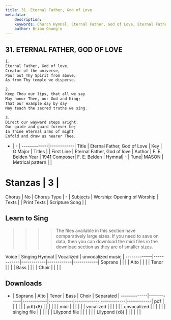 ```yaml
---
title: 31. Eternal Father, God of Love
metadata:
    description: 
    keywords: Church Hymnal, Eternal Father, God of Love, Eternal Father, God of love, 
    author: Brian Onang'o
---
```



## 31. ETERNAL FATHER, GOD OF LOVE

```txt
1.
Eternal Father, God of love, 
Creator of the universe, 
Pour out Thy Spirit from above, 
As from Thy temple we disperse. 

2.
Keep Thou our lips, that all we say 
May honor Thee, our God and King; 
That our example day by day 
May teach the sacred truths we sing. 

3.
Direct our wayward steps aright, 
Our guide and guard forever be; 
In Thine eternal arms of might 
Enfold and draw us nearer Thee.

```

- |   -  |
-------------|------------|
Title | Eternal Father, God of Love |
Key | G Major |
Titles |  |
First Line | Eternal Father, God of love |
Author | F. E. Belden
Year | 1941
Composer| F. E. Belden |
Hymnal|  - |
Tune| MASON |
Metrical pattern | |
# Stanzas | 3 |
Chorus | No |
Chorus Type | - |
Subjects | Worship: Opening of Worship |
Texts |  |
Print Texts | 
Scripture Song |  |
  
## Learn to Sing

>>>> The files available in this section have comparatively large sizes. If you need to save on data, then you can download the midi files in the download section as they are of smaller sizes.

Voice |  Singing Hymnal | Vocalized | unvocalized music |
-------------|------------|------------|------------|------------|
Soprano | | | |
Alto | | | |
Tenor | | | |
Bass | | | |
Choir | | | |

## Downloads

- |  Soprano | Alto | Tenor | Bass | Choir | Separated |
-------------|------------|------------|------------|------------|------------|------------|
pdf | | | | | |
pdf(x8) | | | | | |
midi | | | | | |
vocalized | | | | | |
unvocalized | | | | | |
singing file | | | | | |
Lilypond file | | | | | |
Lilypond (x8) | | | | | |
  